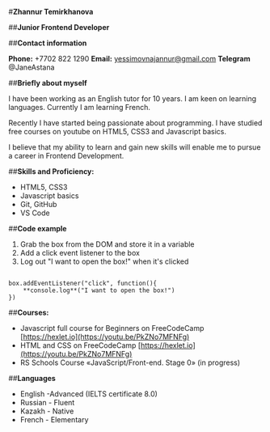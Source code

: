 #**Zhannur Temirkhanova**

##**Junior Frontend Developer**

##**Contact information**

**Phone:** +7702 822 1290
**Email:** yessimovnajannur@gmail.com
**Telegram** @JaneAstana

##**Briefly about myself**

I have been working as an English tutor for 10 years. I am keen on learning languages. Currently I am learning French.

Recently I have started being passionate about programming. I have studied free courses on youtube on HTML5, CSS3 and Javascript basics.

I believe that my ability to learn and gain new skills will enable me to pursue a career in Frontend Development.

##**Skills and Proficiency:**

* HTML5, CSS3
* Javascript basics
* Git, GitHub
* VS Code

##**Code example**

1. Grab the box from the DOM and store it in a variable
1. Add a click event listener to the box
1. Log out "I want to open the box!" when it's clicked

```**let** box= document.getElementById("box")

box.addEventListener("click", function(){
    **console.log**("I want to open the box!")
})
```

##**Courses:**

* Javascript full course for Beginners on FreeCodeCamp [https://hexlet.io](https://youtu.be/PkZNo7MFNFg)
* HTML and CSS on FreeCodeCamp [https://hexlet.io](https://youtu.be/PkZNo7MFNFg)
* RS Schools Course «JavaScript/Front-end. Stage 0» (in progress)

##**Languages**

* English -Advanced (IELTS certificate 8.0)
* Russian - Fluent
* Kazakh - Native
* French - Elementary

